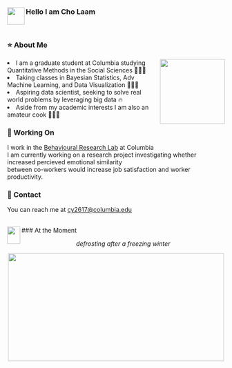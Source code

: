 ### Hello I am Cho Laam <img src="https://media.giphy.com/media/gM5qFksULw54NMWyry/giphy.gif" width="40" height="40" img align="left"/>
</br>

### ⭐   About Me 
<img src="https://tenor.com/view/cat-computer-typing-working-funny-cats-gif-12030261.gif" width="150" height="150" img align="right" />
<li>I am a graduate student at Columbia studying Quantitative Methods in the Social Sciences 👩🏻‍🎓 
</br><li> Taking classes in Bayesian Statistics, Adv Machine Learning, and Data Visualization 👩🏻‍💻 
</br><li> Aspiring data scientist, seeking to solve real world problems by leveraging big data 🔥 
</br><li> Aside from my academic interests I am also an amateur cook 👩🏻‍🍳 

### 📂   Working On
I work in the [Behavioural Research Lab](https://www8.gsb.columbia.edu/behaviorlab/) at Columbia 
</br>I am currently working on a research project investigating whether increased percieved emotional similarity 
</br>between co-workers would increase job satisfaction and worker productivity. 

### 📧    Contact
You can reach me at cy2617@columbia.edu

</br>
### At the Moment <img src="https://media.giphy.com/media/h7iwdwDAAhrAcpG41n/giphy.gif" width="30" height="40" img align="left"/>
<p align="center"><i> defrosting after a freezing winter </i></p>
<p align="center"> <img src="https://tenor.com/view/this-is-fine-fire-coffee-dog-gif-10959043.gif" width="500" height="250" /> </p>


